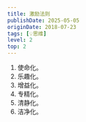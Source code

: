```yaml
---
title: 激励法则
publishDate: 2025-05-05
originDate: 2018-07-23
tags: [💡思维]
level: 2
top: 2
---
```


1. 使命化。
2. 乐趣化。
3. 增益化。
4. 专精化。
5. 清静化。
6. 洁净化。
